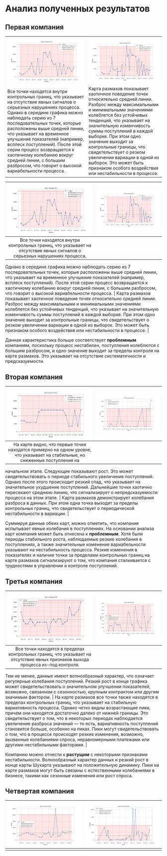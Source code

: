 # Анализ полученных результатов

## Первая компания
<table>
    <tr>
        <td><img src="graphics/schuhart_map1.png" alt="Schuhарт Map 1" style="width: 300px; height: auto;"></td>
        <td><img src="graphics/scope_map1.png" alt="Scope Map 1" style="width: 300px; height: auto;"></td>
    </tr>
    <tr>
        <td>Все точки находятся внутри контрольных границ, что указывает на отсутствие явных сигналов о серьезных нарушениях процесса. 
Однако в середине графика можно наблюдать серию из 7 последовательных точек, которые расположены выше средней линии, что указывает 
на временное улучшение показателей (например, всплеск поступлений). После этой серии процесс возвращается к хаотичному колебанию вокруг 
средней линии, с большим разбросом, что говорит о высокой вариабельности процесса.</td>
        <td>Карта размахов показывает хаотичное поведение 
точек относительно средней линии. Разброс между максимальными и минимальными значениями колеблется без устойчивых тенденций, что 
указывает на значительную изменчивость суммы поступлений в каждой выборке. При этом одно значение выходит за контрольные границы, 
что свидетельствует о резком увеличении вариации в одной из выборок. Это может быть признаком особого воздействия или нестабильности в 
процессе.</td>
    </tr>
</table>

| ![](graphics/schuhart_map1.png) | ![](graphics/scope_map1.png) |
|:--:|:--:|
| Все точки находятся внутри контрольных границ, что указывает на отсутствие явных сигналов о серьезных нарушениях процесса. 
Однако в середине графика можно наблюдать серию из 7 последовательных точек, которые расположены выше средней линии, что указывает 
на временное улучшение показателей (например, всплеск поступлений). После этой серии процесс возвращается к хаотичному колебанию вокруг 
средней линии, с большим разбросом, что говорит о высокой вариабельности процесса. | Карта размахов показывает хаотичное поведение 
точек относительно средней линии. Разброс между максимальными и минимальными значениями колеблется без устойчивых тенденций, что 
указывает на значительную изменчивость суммы поступлений в каждой выборке. При этом одно значение выходит за контрольные границы, 
что свидетельствует о резком увеличении вариации в одной из выборок. Это может быть признаком особого воздействия или нестабильности в 
процессе. |

Данная характеристика больше соответствует __проблемным__ компаниям, поскольку процесс нестабилен, поступления колеблются с большим 
разбросом, и одно значение выходит за пределы контроля на карте размахов. Это указывает на отсутствие систематичности и предсказуемости.

## Вторая компания
| ![](graphics/schuhart_map2.png) | ![](graphics/scope_map2.png) |
|:--:|:--:|
| На карте видно, что первые точки находятся примерно на одном уровне, что указывает на стабильные, но сниженные поступления на 
начальном этапе. Следующие показывают рост. Это может свидетельствовать о периоде стабильного увеличения поступлений. Однако после 
этого происходит резкий спад, что указывает на значительное ухудшение поступлений. Дальнейшие точки хаотично пересекают среднюю линию, 
что сигнализирует о непредсказуемости процесса на этом этапе. | Карта размахов демонстрирует колебания разброса в данных. При этом одна 
точка выходит за пределы контрольных границ, что свидетельствует о периодической нестабильности в вариации. |

Суммируя данные обеих карт, можно отметить, что компания испытывает явные колебания в поступлениях. На основании анализа карт компания 
может быть отнесена к __проблемным__. Хотя были периоды стабильного роста, наблюдаемые резкие колебания в поступлениях, а также 
значительные изменения вариабельности указывают на нестабильность процесса. Резкие изменения в показателях и наличие точки за пределами 
контрольных границ на карте размахов сигнализируют о том, что компания сталкивается с трудностями в управлении и контроле поступлений.

## Третья компания
| ![](graphics/schuhart_map3.png) | ![](graphics/scope_map3.png) |
|:--:|:--:|
| Все точки находятся в пределах контрольных границ, что указывает на отсутствие явных признаков выхода процесса из-под контроля. 
Тем не менее, данные имеют волнообразный характер, что означает регулярные колебания поступлений. Резкий рост в конце графика может 
свидетельствовать о значительном улучшении показателей, возможно, связанном с сезонностью, крупным контрактом или другим значимым 
фактором. | На карте размахов все точки также находятся в пределах контрольных границ, что указывает на стабильную вариативность 
процесса. Однако четко видны возрастающие пики, причем они находятся достаточно далеко от нижней границы. Это свидетельствует о том, 
что в некоторых периодах наблюдается увеличение разброса значений — то есть, вариативность поступлений становится больше, особенно на 
пиках. Пики могут свидетельствовать о том, что в процессе происходят резкие изменения, возможно, вызванные колебаниями спроса, 
неравномерными платежами или другими нестабильными факторами. |

Компанию можно отнести к __растущим__ с некоторыми признаками нестабильности. Волнообразный характер данных и резкий рост в конце карты 
Шухарта указывают на положительную динамику. Пики на карте размахов могут быть связаны с естественными колебаниями в бизнесе, такими 
как сезонные изменения или рост спроса.

## Четвертая компания
| ![](graphics/schuhart_map4.png) | ![](graphics/scope_map4.png) |
|:--:|:--:|
|  |  |